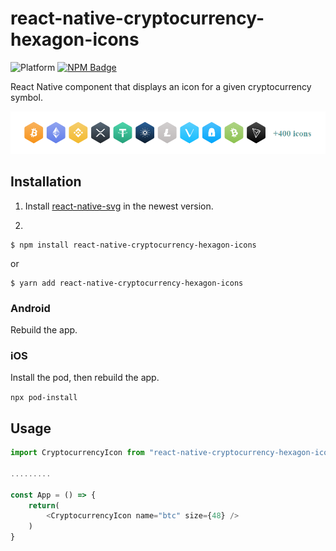
# react-native-cryptocurrency-hexagon-icons

![Platform](https://img.shields.io/badge/platform-ios%20%7C%20android-green)
[![NPM Badge](https://img.shields.io/npm/v/react-native-cryptocurrency-hexagon-icons)](https://www.npmjs.com/package/react-native-cryptocurrency-hexagon-icons)

React Native component that displays an icon for a given cryptocurrency symbol.

<p align="center" >
  <img
    src="https://github.com/iamlucnguyen/react-native-cryptocurrency-hexagon-icons/raw/master/assets/images/preview.png"
    alt="Preview"
  />
</p>

## Installation

1. Install [react-native-svg](https://github.com/react-native-svg/react-native-svg#installation) in the newest version. 

2.
  ```
  $ npm install react-native-cryptocurrency-hexagon-icons
  ```

  or

  ```
  $ yarn add react-native-cryptocurrency-hexagon-icons
  ```

### Android

Rebuild the app.

### iOS

Install the pod, then rebuild the app.

`npx pod-install`


## Usage

```js
import CryptocurrencyIcon from "react-native-cryptocurrency-hexagon-icons"

.........

const App = () => {
    return(
        <CryptocurrencyIcon name="btc" size={48} />
    )
}
```
